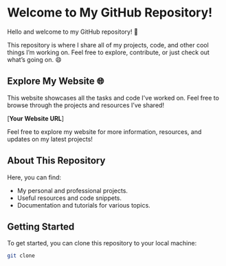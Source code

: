 # Welcome to My GitHub Repository!

Hello and welcome to my GitHub repository! 👋

This repository is where I share all of my projects, code, and other cool things I’m working on. Feel free to explore, contribute, or just check out what’s going on. 😄

## Explore My Website 🌐

This website showcases all the tasks and code I've worked on. Feel free to browse through the projects and resources I’ve shared!

[**Your Website URL**]

Feel free to explore my website for more information, resources, and updates on my latest projects!

## About This Repository

Here, you can find:
- My personal and professional projects.
- Useful resources and code snippets.
- Documentation and tutorials for various topics.

## Getting Started

To get started, you can clone this repository to your local machine:

```bash
git clone 
